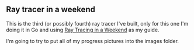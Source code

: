 ## Ray tracer in a weekend

This is the third (or possibly fourth) ray tracer I've built, only 
for this one I'm doing it in Go and using 
[Ray Tracing in a Weekend](https://www.realtimerendering.com/raytracing/Ray%20Tracing%20in%20a%20Weekend.pdf)
as my guide.  

I'm going to try to put all of my progress pictures into the images folder.
